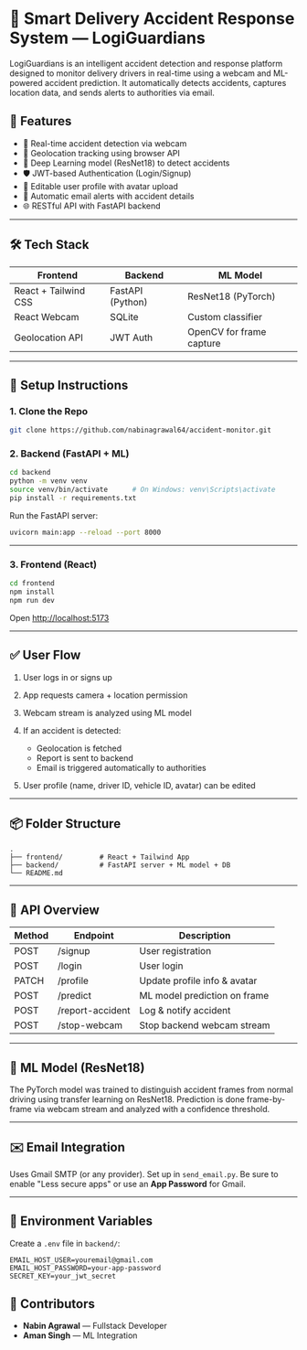 
# 🚨 Smart Delivery Accident Response System — LogiGuardians

LogiGuardians is an intelligent accident detection and response platform designed to monitor delivery drivers in real-time using a webcam and ML-powered accident prediction. It automatically detects accidents, captures location data, and sends alerts to authorities via email.


## 🚀 Features

- 🎥 Real-time accident detection via webcam
- 📍 Geolocation tracking using browser API
- 🧠 Deep Learning model (ResNet18) to detect accidents
- 🛡️ JWT-based Authentication (Login/Signup)
- 👤 Editable user profile with avatar upload
- 📨 Automatic email alerts with accident details
- 🌐 RESTful API with FastAPI backend

---

## 🛠️ Tech Stack

| Frontend       | Backend          | ML Model            |
|----------------|------------------|----------------------|
| React + Tailwind CSS | FastAPI (Python) | ResNet18 (PyTorch) |
| React Webcam   | SQLite            | Custom classifier   |
| Geolocation API | JWT Auth          | OpenCV for frame capture |

---

## 🔧 Setup Instructions

### 1. Clone the Repo

```bash
git clone https://github.com/nabinagrawal64/accident-monitor.git
````

### 2. Backend (FastAPI + ML)

```bash
cd backend
python -m venv venv
source venv/bin/activate      # On Windows: venv\Scripts\activate
pip install -r requirements.txt
```


Run the FastAPI server:

```bash
uvicorn main:app --reload --port 8000
```

---

### 3. Frontend (React)

```bash
cd frontend
npm install
npm run dev
```

Open [http://localhost:5173](http://localhost:5173)

---

## ✅ User Flow

1. User logs in or signs up
2. App requests camera + location permission
3. Webcam stream is analyzed using ML model
4. If an accident is detected:

   * Geolocation is fetched
   * Report is sent to backend
   * Email is triggered automatically to authorities
5. User profile (name, driver ID, vehicle ID, avatar) can be edited

---

## 📦 Folder Structure

```
.
├── frontend/         # React + Tailwind App
├── backend/          # FastAPI server + ML model + DB
└── README.md
```

---

## 📄 API Overview

| Method | Endpoint         | Description                  |
| ------ | ---------------- | ---------------------------- |
| POST   | /signup          | User registration            |
| POST   | /login           | User login                   |
| PATCH  | /profile         | Update profile info & avatar |
| POST   | /predict         | ML model prediction on frame |
| POST   | /report-accident | Log & notify accident        |
| POST   | /stop-webcam     | Stop backend webcam stream   |

---

## 🧪 ML Model (ResNet18)

The PyTorch model was trained to distinguish accident frames from normal driving using transfer learning on ResNet18. Prediction is done frame-by-frame via webcam stream and analyzed with a confidence threshold.

---

## ✉️ Email Integration

Uses Gmail SMTP (or any provider). Set up in `send_email.py`. Be sure to enable "Less secure apps" or use an **App Password** for Gmail.

---

## 🔐 Environment Variables

Create a `.env` file in `backend/`:

```env
EMAIL_HOST_USER=youremail@gmail.com
EMAIL_HOST_PASSWORD=your-app-password
SECRET_KEY=your_jwt_secret
```


## 🤝 Contributors

* **Nabin Agrawal** — Fullstack Developer 
* **Aman Singh** — ML Integration

